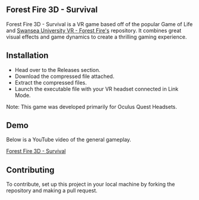 ## Forest Fire 3D - Survival
Forest Fire 3D - Survival is a VR game based off of the popular Game of Life and [Swansea University VR - Forest Fire's](https://github.com/Swansea-University-MSc-VR/Forest-Fire) repository. It combines great visual effects and game dynamics to create a thrilling gaming experience.

## Installation
- Head over to the Releases section.
- Download the compressed file attached.
- Extract the compressed files.
- Launch the executable file with your VR headset connected in Link Mode.

Note: This game was developed primarily for Oculus Quest Headsets.

## Demo
Below is a YouTube video of the general gameplay.

[Forest Fire 3D - Survival](https://youtu.be/A_ny8Ii9_hs)

## Contributing
To contribute, set up this project in your local machine by forking the repository and making a pull request.
